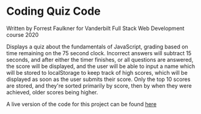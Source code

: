 # Coding Quiz Code
Written by Forrest Faulkner for Vanderbilt Full Stack Web Development course 2020

Displays a quiz about the fundamentals of JavaScript, grading based on time remaining on the 75 second clock. Incorrect answers will subtract 15 seconds, and after either the timer finishes, or all questions are answered, the score will be displayed, and the user will be able to input a name which will be stored to localStorage to keep track of high scores, which will be displayed as soon as the user submits their score. Only the top 10 scores are stored, and they're sorted primarily by score, then by when they were achieved, older scores being higher.


A live version of the code for this project can be found [here](https://quaggwastaken.github.io/Code-Quiz/)